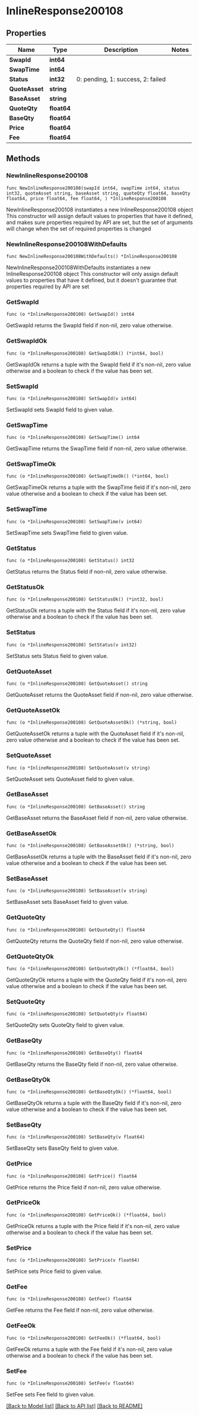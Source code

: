 # InlineResponse200108

## Properties

Name | Type | Description | Notes
------------ | ------------- | ------------- | -------------
**SwapId** | **int64** |  | 
**SwapTime** | **int64** |  | 
**Status** | **int32** | 0: pending, 1: success, 2: failed | 
**QuoteAsset** | **string** |  | 
**BaseAsset** | **string** |  | 
**QuoteQty** | **float64** |  | 
**BaseQty** | **float64** |  | 
**Price** | **float64** |  | 
**Fee** | **float64** |  | 

## Methods

### NewInlineResponse200108

`func NewInlineResponse200108(swapId int64, swapTime int64, status int32, quoteAsset string, baseAsset string, quoteQty float64, baseQty float64, price float64, fee float64, ) *InlineResponse200108`

NewInlineResponse200108 instantiates a new InlineResponse200108 object
This constructor will assign default values to properties that have it defined,
and makes sure properties required by API are set, but the set of arguments
will change when the set of required properties is changed

### NewInlineResponse200108WithDefaults

`func NewInlineResponse200108WithDefaults() *InlineResponse200108`

NewInlineResponse200108WithDefaults instantiates a new InlineResponse200108 object
This constructor will only assign default values to properties that have it defined,
but it doesn't guarantee that properties required by API are set

### GetSwapId

`func (o *InlineResponse200108) GetSwapId() int64`

GetSwapId returns the SwapId field if non-nil, zero value otherwise.

### GetSwapIdOk

`func (o *InlineResponse200108) GetSwapIdOk() (*int64, bool)`

GetSwapIdOk returns a tuple with the SwapId field if it's non-nil, zero value otherwise
and a boolean to check if the value has been set.

### SetSwapId

`func (o *InlineResponse200108) SetSwapId(v int64)`

SetSwapId sets SwapId field to given value.


### GetSwapTime

`func (o *InlineResponse200108) GetSwapTime() int64`

GetSwapTime returns the SwapTime field if non-nil, zero value otherwise.

### GetSwapTimeOk

`func (o *InlineResponse200108) GetSwapTimeOk() (*int64, bool)`

GetSwapTimeOk returns a tuple with the SwapTime field if it's non-nil, zero value otherwise
and a boolean to check if the value has been set.

### SetSwapTime

`func (o *InlineResponse200108) SetSwapTime(v int64)`

SetSwapTime sets SwapTime field to given value.


### GetStatus

`func (o *InlineResponse200108) GetStatus() int32`

GetStatus returns the Status field if non-nil, zero value otherwise.

### GetStatusOk

`func (o *InlineResponse200108) GetStatusOk() (*int32, bool)`

GetStatusOk returns a tuple with the Status field if it's non-nil, zero value otherwise
and a boolean to check if the value has been set.

### SetStatus

`func (o *InlineResponse200108) SetStatus(v int32)`

SetStatus sets Status field to given value.


### GetQuoteAsset

`func (o *InlineResponse200108) GetQuoteAsset() string`

GetQuoteAsset returns the QuoteAsset field if non-nil, zero value otherwise.

### GetQuoteAssetOk

`func (o *InlineResponse200108) GetQuoteAssetOk() (*string, bool)`

GetQuoteAssetOk returns a tuple with the QuoteAsset field if it's non-nil, zero value otherwise
and a boolean to check if the value has been set.

### SetQuoteAsset

`func (o *InlineResponse200108) SetQuoteAsset(v string)`

SetQuoteAsset sets QuoteAsset field to given value.


### GetBaseAsset

`func (o *InlineResponse200108) GetBaseAsset() string`

GetBaseAsset returns the BaseAsset field if non-nil, zero value otherwise.

### GetBaseAssetOk

`func (o *InlineResponse200108) GetBaseAssetOk() (*string, bool)`

GetBaseAssetOk returns a tuple with the BaseAsset field if it's non-nil, zero value otherwise
and a boolean to check if the value has been set.

### SetBaseAsset

`func (o *InlineResponse200108) SetBaseAsset(v string)`

SetBaseAsset sets BaseAsset field to given value.


### GetQuoteQty

`func (o *InlineResponse200108) GetQuoteQty() float64`

GetQuoteQty returns the QuoteQty field if non-nil, zero value otherwise.

### GetQuoteQtyOk

`func (o *InlineResponse200108) GetQuoteQtyOk() (*float64, bool)`

GetQuoteQtyOk returns a tuple with the QuoteQty field if it's non-nil, zero value otherwise
and a boolean to check if the value has been set.

### SetQuoteQty

`func (o *InlineResponse200108) SetQuoteQty(v float64)`

SetQuoteQty sets QuoteQty field to given value.


### GetBaseQty

`func (o *InlineResponse200108) GetBaseQty() float64`

GetBaseQty returns the BaseQty field if non-nil, zero value otherwise.

### GetBaseQtyOk

`func (o *InlineResponse200108) GetBaseQtyOk() (*float64, bool)`

GetBaseQtyOk returns a tuple with the BaseQty field if it's non-nil, zero value otherwise
and a boolean to check if the value has been set.

### SetBaseQty

`func (o *InlineResponse200108) SetBaseQty(v float64)`

SetBaseQty sets BaseQty field to given value.


### GetPrice

`func (o *InlineResponse200108) GetPrice() float64`

GetPrice returns the Price field if non-nil, zero value otherwise.

### GetPriceOk

`func (o *InlineResponse200108) GetPriceOk() (*float64, bool)`

GetPriceOk returns a tuple with the Price field if it's non-nil, zero value otherwise
and a boolean to check if the value has been set.

### SetPrice

`func (o *InlineResponse200108) SetPrice(v float64)`

SetPrice sets Price field to given value.


### GetFee

`func (o *InlineResponse200108) GetFee() float64`

GetFee returns the Fee field if non-nil, zero value otherwise.

### GetFeeOk

`func (o *InlineResponse200108) GetFeeOk() (*float64, bool)`

GetFeeOk returns a tuple with the Fee field if it's non-nil, zero value otherwise
and a boolean to check if the value has been set.

### SetFee

`func (o *InlineResponse200108) SetFee(v float64)`

SetFee sets Fee field to given value.



[[Back to Model list]](../README.md#documentation-for-models) [[Back to API list]](../README.md#documentation-for-api-endpoints) [[Back to README]](../README.md)



